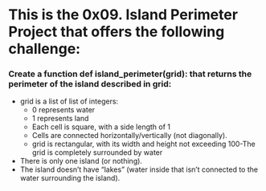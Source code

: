 # This is the 0x09. Island Perimeter  Project that offers the following challenge:

### Create a function def island_perimeter(grid): that returns the perimeter of the island described in grid:
- grid is a list of list of integers:
   - 0 represents water
   - 1 represents land
   - Each cell is square, with a side length of 1
   - Cells are connected horizontally/vertically (not diagonally).
   - grid is rectangular, with its width and height not exceeding 100-The grid is completely surrounded by water
- There is only one island (or nothing).
- The island doesn’t have “lakes” (water inside that isn’t connected to the water surrounding the island).
